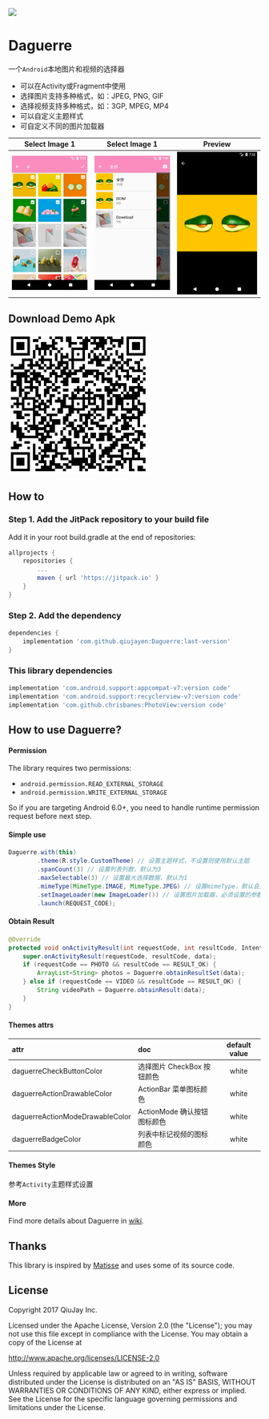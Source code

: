 [![](https://jitpack.io/v/qiujayen/Daguerre.svg)](https://jitpack.io/#qiujayen/Daguerre)

# Daguerre
一个`Android`本地图片和视频的选择器
- 可以在Activity或Fragment中使用
- 选择图片支持多种格式，如：JPEG, PNG, GIF
- 选择视频支持多种格式，如：3GP, MPEG, MP4
- 可以自定义主题样式
- 可自定义不同的图片加载器

| Select Image 1                 | Select Image 1                    | Preview                          |
|:------------------------------:|:---------------------------------:|:--------------------------------:|
|![](images/screenshot_select.png) | ![](images/screenshot_select_album.png) | ![](images/screenshot_preview.png)|

## Download Demo Apk
![](images/apkqrcode.png)

## How to
### Step 1. Add the JitPack repository to your build file
Add it in your root build.gradle at the end of repositories:
```groovy
allprojects {
	repositories {
		...
		maven { url 'https://jitpack.io' }
	}
}
```

### Step 2. Add the dependency
```groovy
dependencies {
	implementation 'com.github.qiujayen:Daguerre:last-version'
}
```
### This library dependencies
```groovy
implementation 'com.android.support:appcompat-v7:version code'
implementation 'com.android.support:recyclerview-v7:version code'
implementation 'com.github.chrisbanes:PhotoView:version code'
```

## How to use Daguerre?
#### Permission
The library requires two permissions:
- `android.permission.READ_EXTERNAL_STORAGE`
- `android.permission.WRITE_EXTERNAL_STORAGE`

So if you are targeting Android 6.0+, you need to handle runtime permission request before next step.

#### Simple use
```java
Daguerre.with(this)
        .theme(R.style.CustomTheme) // 设置主题样式，不设置则使用默认主题
        .spanCount(3) // 设置列表列数，默认为3
        .maxSelectable(3) // 设置最大选择数据，默认为1
        .mimeType(MimeType.IMAGE, MimeType.JPEG) // 设置mimeType，默认会显示所有图片与视频
        .setImageLoader(new ImageLoader()) // 设置图片加载器，必须设置的参数，否则图片等资源无法显示
        .launch(REQUEST_CODE);
```
#### Obtain Result
```java
@Override
protected void onActivityResult(int requestCode, int resultCode, Intent data) {
    super.onActivityResult(requestCode, resultCode, data);
    if (requestCode == PHOTO && resultCode == RESULT_OK) {
        ArrayList<String> photos = Daguerre.obtainResultSet(data);
    } else if (requestCode == VIDEO && resultCode == RESULT_OK) {
        String videoPath = Daguerre.obtainResult(data);
    }
}
```

#### Themes attrs

| attr                           | doc                      | default value|
|:------------------------------|:------------------------------|:------------------------------:|
| daguerreCheckButtonColor       | 选择图片 CheckBox 按钮颜色  | white |
| daguerreActionDrawableColor    | ActionBar 菜单图标颜色     | white |
| daguerreActionModeDrawableColor| ActionMode 确认按钮图标颜色 | white |
| daguerreBadgeColor             | 列表中标记视频的图标颜色     | white |

#### Themes Style
参考`Activity`主题样式设置

#### More
Find more details about Daguerre in [wiki](https://github.com/qiujayen/Daguerre/wiki).

## Thanks
This library is inspired by [Matisse](https://github.com/zhihu/Matisse) and uses some of its source code.

## License
Copyright 2017 QiuJay Inc.

Licensed under the Apache License, Version 2.0 (the "License");
you may not use this file except in compliance with the License.
You may obtain a copy of the License at

   http://www.apache.org/licenses/LICENSE-2.0

Unless required by applicable law or agreed to in writing, software
distributed under the License is distributed on an "AS IS" BASIS,
WITHOUT WARRANTIES OR CONDITIONS OF ANY KIND, either express or implied.
See the License for the specific language governing permissions and
limitations under the License.
